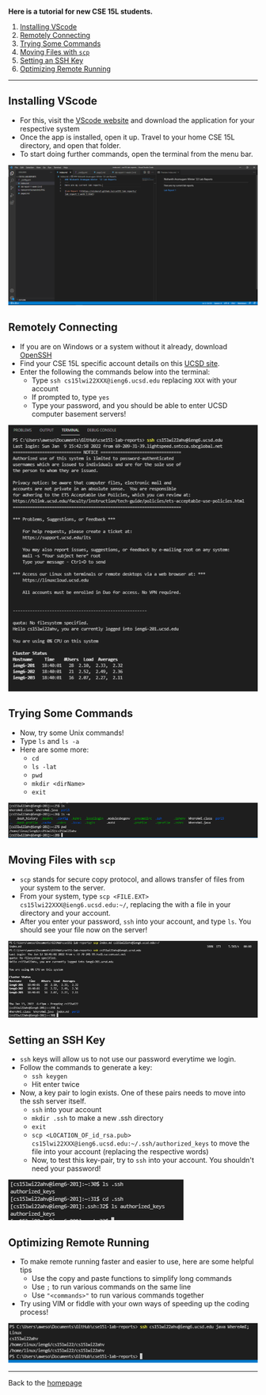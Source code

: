 **Here is a tutorial for new CSE 15L students.**

1. [Installing VScode](#1)
2. [Remotely Connecting](#2)
3. [Trying Some Commands](#3)
4. [Moving Files with `scp`](#4)
5. [Setting an SSH Key](#5)
6. [Optimizing Remote Running](#6)

---

## <a name="1"></a> Installing VScode
- For this, visit the [VScode website](https://code.visualstudio.com/) and download the application for your respective system
- Once the app is installed, open it up. Travel to your home CSE 15L directory, and open that folder.
- To start doing further commands, open the terminal from the menu bar.

![VS Code](vsScreenshot.PNG)

## <a name="2"></a> Remotely Connecting
- If you are on Windows or a system without it already, download [OpenSSH](https://docs.microsoft.com/en-us/windows-server/administration/openssh/openssh_install_firstuse)
- Find your CSE 15L specific account details on this [UCSD site](https://sdacs.ucsd.edu/~icc/index.php).
- Enter the following the commands below into the terminal:
    - Type `ssh cs15lwi22XXX@ieng6.ucsd.edu` replacing `XXX` with your account
    - If prompted to, type `yes`
    - Type your password, and you should be able to enter UCSD computer basement servers!

![ssh Command](sshScreenshot.PNG)

## <a name="3"></a> Trying Some Commands
- Now, try some Unix commands!
- Type `ls` and `ls -a`
- Here are some more:
    - `cd`
    - `ls -lat`
    - `pwd`
    - `mkdir <dirName>`
    - `exit`

![Some Commands](commandsScreenshot.PNG)

## <a name="4"></a> Moving Files with `scp`
- `scp` stands for secure copy protocol, and allows transfer of files from your system to the server.
- From your system, type `scp <FILE.EXT> cs15lwi22XXX@ieng6.ucsd.edu:~/`, replacing the with a file in your directory and your account. 
- After you enter your password, `ssh` into your account, and type `ls`. You should see your file now on the server!

![Moving Files](scpScreenshot.PNG)

## <a name="5"></a> Setting an SSH Key
- `ssh` keys will allow us to not use our password everytime we login.
- Follow the commands to generate a key:
    - `ssh keygen`
    - Hit enter twice
- Now, a key pair to login exists. One of these pairs needs to move into the ssh server itself.
    - `ssh` into your account
    - `mkdir .ssh` to make a new .ssh directory
    - `exit`
    - `scp <LOCATION_OF_id_rsa.pub> cs15lwi22XXX@ieng6.ucsd.edu:~/.ssh/authorized_keys` to move the file into your account (replacing the respective words)
    - Now, to test this key-pair, try to `ssh` into your account. You shouldn't need your password!

![Seeing Keys](keyScreenshot.PNG)

## <a name="6"></a> Optimizing Remote Running
- To make remote running faster and easier to use, here are some helpful tips
    - Use the copy and paste functions to simplify long commands
    - Use `;` to run various commands on the same line
    - Use `"<commands>"` to run various commands together
- Try using VIM or fiddle with your own ways of speeding up the coding process!

![Optimizations](optimizeScreenshot.PNG)

---
Back to the [homepage](https://nisharu3.github.io/cse15l-lab-reports/)